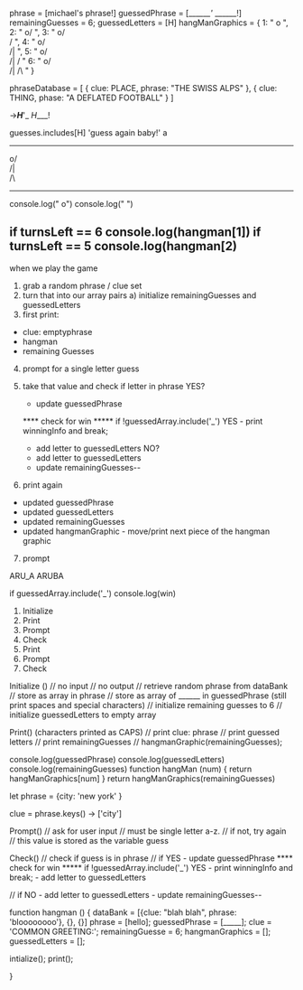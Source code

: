 phrase = [michael's phrase!]
guessedPhrase = [_______'_ ______!]
remainingGuesses = 6;
guessedLetters = [H]
hangManGraphics = {
  1: "    o   ",
  2: "    o/  ",
  3: "    o/    
         /    ",
  4: "    o/    
         /|   ",
  5: "    o/    
         /| 
          /   "
  6: "    o/    
         /| 
          /\  "
}

phraseDatabase = [
{ clue: PLACE,
  phrase: "THE SWISS ALPS"
},
{
  clue: THING,
  phase: "A DEFLATED FOOTBALL"
}
]


->___H___'_ _H____!

guesses.includes[H] 'guess again baby!'
a 

*****
 o/    
/|      
 /\
*****

console.log("      o")
console.log("       ")


if turnsLeft == 6 console.log(hangman[1])
if turnsLeft == 5 console.log(hangman[2)
---------------------------------------------------------------

when we play the game
1. grab a random phrase / clue set
2. turn that into our array pairs
  a) initialize remainingGuesses and guessedLetters
3. first print:
  - clue: emptyphrase
  - hangman
  - remaining Guesses
4. prompt for a single letter guess
5. take that value and check if letter in phrase
  YES?
      - update guessedPhrase

      **** check for win *****
        if !guessedArray.include('_') YES - print winningInfo and break;
     
      - add letter to guessedLetters
  NO?
      - add letter to guessedLetters
      - update remainingGuesses--
6. print again
- updated guessedPhrase
- updated guessedLetters
- updated remainingGuesses
- updated hangmanGraphic
      - move/print next piece of the hangman graphic
7. prompt

ARU_A
ARUBA

if guessedArray.include('_')
console.log(win)

1. Initialize 
2. Print
3. Prompt
4. Check
5. Print
6. Prompt
7. Check

Initialize ()
// no input
// no output
// retrieve random phrase from dataBank
// store as array in phrase
// store as array of ______ in guessedPhrase (still print spaces and special characters)
// initialize remaining guesses to 6
// initialize guessedLetters to empty array

Print() (characters printed as CAPS)
// print clue: phrase
// print guessed letters
// print remainingGuesses
// hangmanGraphic(remainingGuesses);

  console.log(guessedPhrase)
  console.log(guessedLetters)
  console.log(remainingGuesses)
function hangMan (num) {
return hangManGraphics[num]
}
return hangManGraphics(remainingGuesses)

let phrase = {city: 'new york' } 

clue = phrase.keys() -> ['city']

Prompt()
// ask for user input
// must be single letter a-z.
  // if not, try again
// this value is stored as the variable guess

Check()
// check if guess is in phrase
  // if YES
    - update guessedPhrase
      **** check for win *****
        if !guessedArray.include('_') YES - print winningInfo and break;
     - add letter to guessedLetters

  // if NO
      - add letter to guessedLetters
      - update remainingGuesses--


function hangman () {
dataBank = [{clue: "blah blah", phrase: 'bloooooooo'}, {}, {}]
phrase = [hello];
guessedPhrase = [_____];
clue = 'COMMON GREETING:';
remainingGuesse = 6;
hangmanGraphics = [];
guessedLetters = [];

intialize();
print();


}
